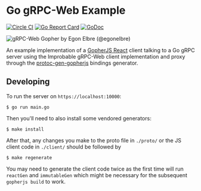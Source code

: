 # Go gRPC-Web Example
[![Circle CI](https://circleci.com/gh/johanbrandhorst/grpcweb-example.svg?style=shield)](https://circleci.com/gh/johanbrandhorst/grpcweb-example)
[![Go Report Card](https://goreportcard.com/badge/github.com/johanbrandhorst/grpcweb-example)](https://goreportcard.com/report/github.com/johanbrandhorst/grpcweb-example)
[![GoDoc](https://godoc.org/github.com/johanbrandhorst/grpcweb-example?status.svg)](https://godoc.org/github.com/johanbrandhorst/grpcweb-example)

![gRPC-Web Gopher by Egon Elbre (@egonelbre)](./logo.svg)

An example implementation of a
[GopherJS React](https://myitcv.io/react)
client talking to a Go gRPC server using the Improbable gRPC-Web client implementation and proxy through the
[protoc-gen-gopherjs](https://github.com/johanbrandhorst/protobuf/tree/master/protoc-gen-gopherjs)
bindings generator.

## Developing
To run the server on `https://localhost:10000`:

```
$ go run main.go
```

Then you'll need to also install some vendored generators:

```
$ make install
```

After that, any changes you make to the proto file in `./proto/` or the JS client code
in `./client/` should be followed by

```
$ make regenerate
```

You may need to generate the client code twice as the first time will run `reactGen` and
`immutableGen` which might be necessary for the subsequent `gopherjs build` to work.
